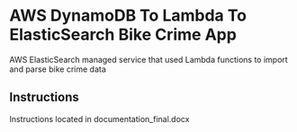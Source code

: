 # AWS DynamoDB To Lambda To ElasticSearch Bike Crime App

AWS ElasticSearch managed service that used Lambda functions to import and parse bike crime data

## Instructions

Instructions located in documentation_final.docx
